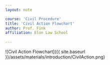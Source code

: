```yaml
---
layout: note

course: 'Civil Procedure'
title: 'Civil Action Flowchart'
author: Prof. Fink 
affiliation: Elon Law School 
  
---
```


![Civil Action Flowchart]({{ site.baseurl }}/assets/materials/introduction/CivilAction.png)